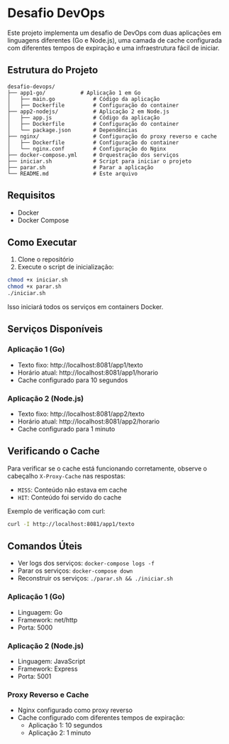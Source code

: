 # Desafio DevOps

Este projeto implementa um desafio de DevOps com duas aplicações em linguagens diferentes (Go e Node.js), uma camada de cache configurada com diferentes tempos de expiração e uma infraestrutura fácil de iniciar.

## Estrutura do Projeto

```
desafio-devops/
├── app1-go/           # Aplicação 1 em Go
│   ├── main.go            # Código da aplicação
│   ├── Dockerfile         # Configuração do container
├── app2-nodejs/           # Aplicação 2 em Node.js
│   ├── app.js             # Código da aplicação
│   ├── Dockerfile         # Configuração do container
│   └── package.json       # Dependências
├── nginx/                 # Configuração do proxy reverso e cache
│   ├── Dockerfile         # Configuração do container
│   └── nginx.conf         # Configuração do Nginx
├── docker-compose.yml     # Orquestração dos serviços
├── iniciar.sh             # Script para iniciar o projeto
├── parar.sh               # Parar a aplicação
└── README.md              # Este arquivo
```

## Requisitos

- Docker
- Docker Compose

## Como Executar

1. Clone o repositório
2. Execute o script de inicialização:

```bash
chmod +x iniciar.sh
chmod +x parar.sh
./iniciar.sh
```

Isso iniciará todos os serviços em containers Docker.

## Serviços Disponíveis

### Aplicação 1 (Go)
- Texto fixo: http://localhost:8081/app1/texto
- Horário atual: http://localhost:8081/app1/horario
- Cache configurado para 10 segundos

### Aplicação 2 (Node.js)
- Texto fixo: http://localhost:8081/app2/texto
- Horário atual: http://localhost:8081/app2/horario
- Cache configurado para 1 minuto

## Verificando o Cache

Para verificar se o cache está funcionando corretamente, observe o cabeçalho `X-Proxy-Cache` nas respostas:
- `MISS`: Conteúdo não estava em cache
- `HIT`: Conteúdo foi servido do cache

Exemplo de verificação com curl:
```bash
curl -I http://localhost:8081/app1/texto
```

## Comandos Úteis

- Ver logs dos serviços: `docker-compose logs -f`
- Parar os serviços: `docker-compose down`
- Reconstruir os serviços: `./parar.sh && ./iniciar.sh`

### Aplicação 1 (Go)
- Linguagem: Go
- Framework: net/http
- Porta: 5000

### Aplicação 2 (Node.js)
- Linguagem: JavaScript
- Framework: Express
- Porta: 5001

### Proxy Reverso e Cache
- Nginx configurado como proxy reverso
- Cache configurado com diferentes tempos de expiração:
  - Aplicação 1: 10 segundos
  - Aplicação 2: 1 minuto

